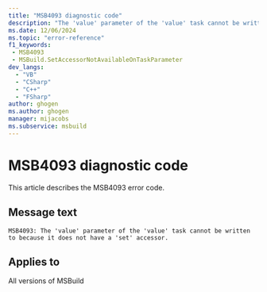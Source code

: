 ```yaml
---
title: "MSB4093 diagnostic code"
description: "The 'value' parameter of the 'value' task cannot be written to because it does not have a 'set' accessor."
ms.date: 12/06/2024
ms.topic: "error-reference"
f1_keywords:
 - MSB4093
 - MSBuild.SetAccessorNotAvailableOnTaskParameter
dev_langs:
  - "VB"
  - "CSharp"
  - "C++"
  - "FSharp"
author: ghogen
ms.author: ghogen
manager: mijacobs
ms.subservice: msbuild
---
```


# MSB4093 diagnostic code

<!-- :::ErrorDefinitionDescription::: -->
<!-- :::editable-content name="introDescription"::: -->
This article describes the MSB4093 error code.
<!-- :::editable-content-end::: -->

## Message text

```output
MSB4093: The 'value' parameter of the 'value' task cannot be written to because it does not have a 'set' accessor.
```

<!-- :::editable-content name="postOutputDescription"::: -->
<!--
{StrBegin="MSB4093: "}UE: This error is shown when a project tries to assign a value to a task parameter that does not have a "set"
    accessor on the corresponding .NET property on the task class.
-->
<!-- :::editable-content-end::: -->
<!-- :::ErrorDefinitionDescription-end::: -->

## Applies to

All versions of MSBuild
